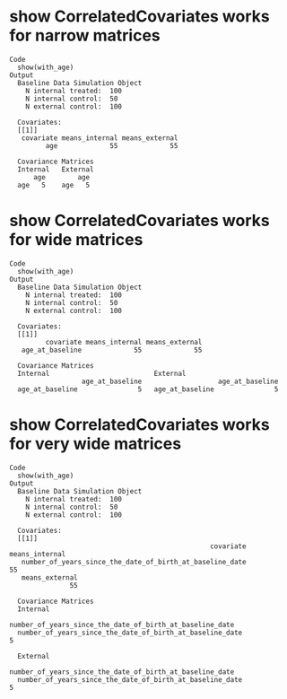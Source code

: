 # show CorrelatedCovariates works for narrow matrices

    Code
      show(with_age)
    Output
      Baseline Data Simulation Object
        N internal treated:  100 
        N internal control:  50 
        N external control:  100 
      
      Covariates: 
      [[1]]
       covariate means_internal means_external
             age             55             55
      
      Covariance Matrices
      Internal   External
          age        age 
      age   5    age   5 
      

# show CorrelatedCovariates works for wide matrices

    Code
      show(with_age)
    Output
      Baseline Data Simulation Object
        N internal treated:  100 
        N internal control:  50 
        N external control:  100 
      
      Covariates: 
      [[1]]
             covariate means_internal means_external
       age_at_baseline             55             55
      
      Covariance Matrices
      Internal                          External
                      age_at_baseline                   age_at_baseline 
      age_at_baseline               5   age_at_baseline               5 
      

# show CorrelatedCovariates works for very wide matrices

    Code
      show(with_age)
    Output
      Baseline Data Simulation Object
        N internal treated:  100 
        N internal control:  50 
        N external control:  100 
      
      Covariates: 
      [[1]]
                                                      covariate means_internal
       number_of_years_since_the_date_of_birth_at_baseline_date             55
       means_external
                   55
      
      Covariance Matrices
      Internal
                                                               number_of_years_since_the_date_of_birth_at_baseline_date 
      number_of_years_since_the_date_of_birth_at_baseline_date                                                        5 
      
      External
                                                               number_of_years_since_the_date_of_birth_at_baseline_date 
      number_of_years_since_the_date_of_birth_at_baseline_date                                                        5 
      

